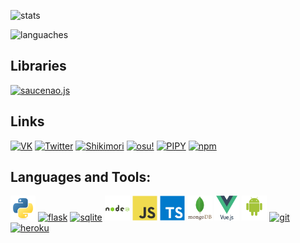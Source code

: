 ![stats](https://github-readme-stats.vercel.app/api?username=JQweenq&text_color=ddd&bg_color=00000000&show_icons=true&hide_border=enable&locale=ru&card_width=500&count_private=true&disable_animations=true&include_all_commits=true)

![languaches](https://github-readme-stats.vercel.app/api/top-langs/?username=JQweenq&text_color=ddd&bg_color=00000000&hide_border=enable&locale=ru&card_width=500&langs_count=10)

## Libraries

[![saucenao.js](https://github-readme-stats.vercel.app/api/pin/?username=JQweenq&repo=SauceNao.js&text_color=ddd&bg_color=00000000&card_width=500&hide_border=enable)](https://github.com/JQweenq/SauceNao.js)

## Links

[![VK](https://img.shields.io/badge/VK-blue?style=for-the-badge&logo=vk&logoColor=white)](https://vk.com/jqweenq)
[![Twitter](https://img.shields.io/badge/Twitter-blue?style=for-the-badge&logo=twitter&logoColor=white)](https://twitter.com/JQweenq)
[![Shikimori](https://img.shields.io/badge/Shikimori-black?style=for-the-badge&logo=shikimori&logoColor=white)](https://shikimori.one/Josty+Qweenq)
[![osu!](https://img.shields.io/badge/osu!-e46?style=for-the-badge&logo=osu&logoColor=black)](https://osu.ppy.sh/users/16883323)
[![PIPY](https://img.shields.io/badge/PIPY-blue?style=for-the-badge&logo=pipy&logoColor=white)](https://pypi.org/user/Josty_Qweenq)
[![npm](https://img.shields.io/badge/npm-red?style=for-the-badge&logo=npm&logoColor=white)](https://www.npmjs.com/~josty)

## Languages and Tools:

[<img src="https://raw.githubusercontent.com/devicons/devicon/master/icons/python/python-original.svg" alt="python" width="40" height="40" />](https://www.python.org)
[<img src="https://www.vectorlogo.zone/logos/pocoo_flask/pocoo_flask-icon.svg" alt="flask" width="40" height="40" />](https://flask.palletsprojects.com/)
[<img src="https://www.vectorlogo.zone/logos/sqlite/sqlite-icon.svg" alt="sqlite" width="40" height="40" />](https://www.sqlite.org/)
[<img src="https://raw.githubusercontent.com/devicons/devicon/master/icons/nodejs/nodejs-original-wordmark.svg" alt="nodejs" width="40" height="40" />](https://nodejs.org)
[<img src="https://raw.githubusercontent.com/devicons/devicon/master/icons/javascript/javascript-original.svg" alt="javascript" width="40" height="40" />](https://developer.mozilla.org/en-US/docs/Web/JavaScript)
[<img src="https://raw.githubusercontent.com/devicons/devicon/master/icons/typescript/typescript-original.svg" alt="typescript" width="40" height="40" />](https://www.typescriptlang.org/)
[<img src="https://raw.githubusercontent.com/devicons/devicon/master/icons/mongodb/mongodb-original-wordmark.svg" alt="mongodb" width="40" height="40" />](https://www.mongodb.com/)
[<img src="https://raw.githubusercontent.com/devicons/devicon/master/icons/vuejs/vuejs-original-wordmark.svg" alt="vuejs" width="40" height="40" />](https://vuejs.org/)
[<img src="https://raw.githubusercontent.com/devicons/devicon/master/icons/android/android-original-wordmark.svg" alt="android" width="40" height="40" />](https://developer.android.com)
[<img src="https://www.vectorlogo.zone/logos/git-scm/git-scm-icon.svg" alt="git" width="40" height="40" />](https://git-scm.com/)
[<img src="https://www.vectorlogo.zone/logos/heroku/heroku-icon.svg" alt="heroku" width="40" height="40" />](https://heroku.com)
